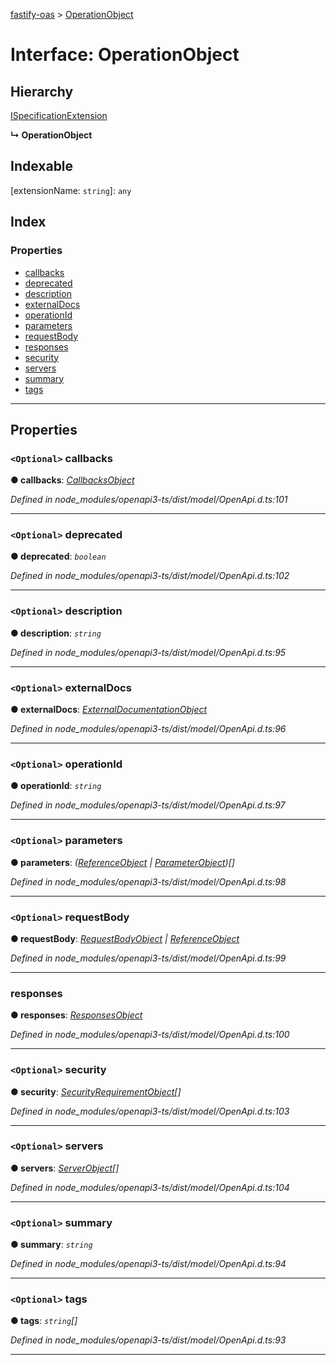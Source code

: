 [fastify-oas](../README.md) > [OperationObject](../interfaces/operationobject.md)

# Interface: OperationObject

## Hierarchy

 [ISpecificationExtension](ispecificationextension.md)

**↳ OperationObject**

## Indexable

\[extensionName: `string`\]:&nbsp;`any`
## Index

### Properties

* [callbacks](operationobject.md#callbacks)
* [deprecated](operationobject.md#deprecated)
* [description](operationobject.md#description)
* [externalDocs](operationobject.md#externaldocs)
* [operationId](operationobject.md#operationid)
* [parameters](operationobject.md#parameters)
* [requestBody](operationobject.md#requestbody)
* [responses](operationobject.md#responses)
* [security](operationobject.md#security)
* [servers](operationobject.md#servers)
* [summary](operationobject.md#summary)
* [tags](operationobject.md#tags)

---

## Properties

<a id="callbacks"></a>

### `<Optional>` callbacks

**● callbacks**: *[CallbacksObject](callbacksobject.md)*

*Defined in node_modules/openapi3-ts/dist/model/OpenApi.d.ts:101*

___
<a id="deprecated"></a>

### `<Optional>` deprecated

**● deprecated**: *`boolean`*

*Defined in node_modules/openapi3-ts/dist/model/OpenApi.d.ts:102*

___
<a id="description"></a>

### `<Optional>` description

**● description**: *`string`*

*Defined in node_modules/openapi3-ts/dist/model/OpenApi.d.ts:95*

___
<a id="externaldocs"></a>

### `<Optional>` externalDocs

**● externalDocs**: *[ExternalDocumentationObject](externaldocumentationobject.md)*

*Defined in node_modules/openapi3-ts/dist/model/OpenApi.d.ts:96*

___
<a id="operationid"></a>

### `<Optional>` operationId

**● operationId**: *`string`*

*Defined in node_modules/openapi3-ts/dist/model/OpenApi.d.ts:97*

___
<a id="parameters"></a>

### `<Optional>` parameters

**● parameters**: *([ReferenceObject](referenceobject.md) | [ParameterObject](parameterobject.md))[]*

*Defined in node_modules/openapi3-ts/dist/model/OpenApi.d.ts:98*

___
<a id="requestbody"></a>

### `<Optional>` requestBody

**● requestBody**: *[RequestBodyObject](requestbodyobject.md) | [ReferenceObject](referenceobject.md)*

*Defined in node_modules/openapi3-ts/dist/model/OpenApi.d.ts:99*

___
<a id="responses"></a>

###  responses

**● responses**: *[ResponsesObject](responsesobject.md)*

*Defined in node_modules/openapi3-ts/dist/model/OpenApi.d.ts:100*

___
<a id="security"></a>

### `<Optional>` security

**● security**: *[SecurityRequirementObject](securityrequirementobject.md)[]*

*Defined in node_modules/openapi3-ts/dist/model/OpenApi.d.ts:103*

___
<a id="servers"></a>

### `<Optional>` servers

**● servers**: *[ServerObject](serverobject.md)[]*

*Defined in node_modules/openapi3-ts/dist/model/OpenApi.d.ts:104*

___
<a id="summary"></a>

### `<Optional>` summary

**● summary**: *`string`*

*Defined in node_modules/openapi3-ts/dist/model/OpenApi.d.ts:94*

___
<a id="tags"></a>

### `<Optional>` tags

**● tags**: *`string`[]*

*Defined in node_modules/openapi3-ts/dist/model/OpenApi.d.ts:93*

___

